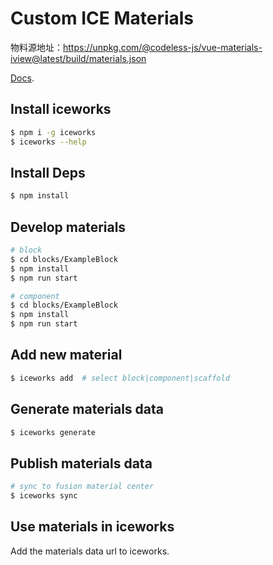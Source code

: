 # Custom ICE Materials

物料源地址：https://unpkg.com/@codeless-js/vue-materials-iview@latest/build/materials.json

[Docs](https://ice.work/docs/materials/about).

## Install iceworks

```bash
$ npm i -g iceworks
$ iceworks --help
```

## Install Deps

```bash
$ npm install
```

## Develop materials

```bash
# block
$ cd blocks/ExampleBlock
$ npm install
$ npm run start

# component
$ cd blocks/ExampleBlock
$ npm install
$ npm run start
```

## Add new material

```bash
$ iceworks add  # select block|component|scaffold
```

## Generate materials data

```bash
$ iceworks generate
```

## Publish materials data

```bash
# sync to fusion material center
$ iceworks sync
```

## Use materials in iceworks

Add the materials data url to iceworks.
